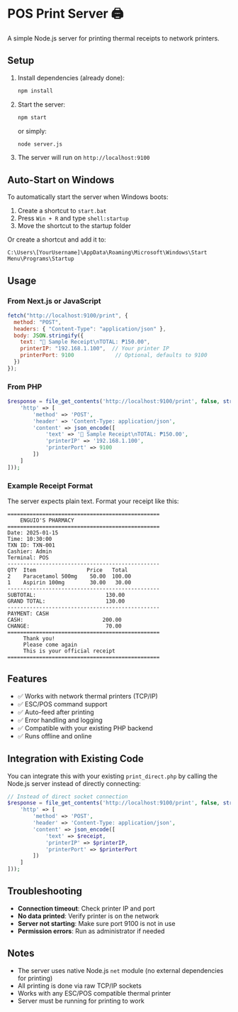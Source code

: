 # POS Print Server 🖨️

A simple Node.js server for printing thermal receipts to network printers.

## Setup

1. Install dependencies (already done):
   ```bash
   npm install
   ```

2. Start the server:
   ```bash
   npm start
   ```
   or simply:
   ```bash
   node server.js
   ```

3. The server will run on `http://localhost:9100`

## Auto-Start on Windows

To automatically start the server when Windows boots:

1. Create a shortcut to `start.bat`
2. Press `Win + R` and type `shell:startup`
3. Move the shortcut to the startup folder

Or create a shortcut and add it to:
```
C:\Users\[YourUsername]\AppData\Roaming\Microsoft\Windows\Start Menu\Programs\Startup
```

## Usage

### From Next.js or JavaScript

```javascript
fetch("http://localhost:9100/print", {
  method: "POST",
  headers: { "Content-Type": "application/json" },
  body: JSON.stringify({
    text: "🧾 Sample Receipt\nTOTAL: ₱150.00",
    printerIP: "192.168.1.100",  // Your printer IP
    printerPort: 9100             // Optional, defaults to 9100
  })
});
```

### From PHP

```php
$response = file_get_contents('http://localhost:9100/print', false, stream_context_create([
    'http' => [
        'method' => 'POST',
        'header' => 'Content-Type: application/json',
        'content' => json_encode([
            'text' => '🧾 Sample Receipt\nTOTAL: ₱150.00',
            'printerIP' => '192.168.1.100',
            'printerPort' => 9100
        ])
    ]
]));
```

### Example Receipt Format

The server expects plain text. Format your receipt like this:

```
================================================
    ENGUIO'S PHARMACY
================================================
Date: 2025-01-15
Time: 10:30:00
TXN ID: TXN-001
Cashier: Admin
Terminal: POS
------------------------------------------------
QTY  Item                Price   Total
2    Paracetamol 500mg    50.00  100.00
1    Aspirin 100mg        30.00   30.00
------------------------------------------------
SUBTOTAL:                      130.00
GRAND TOTAL:                   130.00
------------------------------------------------
PAYMENT: CASH
CASH:                         200.00
CHANGE:                        70.00
================================================
     Thank you!
     Please come again
     This is your official receipt
================================================
```

## Features

- ✅ Works with network thermal printers (TCP/IP)
- ✅ ESC/POS command support
- ✅ Auto-feed after printing
- ✅ Error handling and logging
- ✅ Compatible with your existing PHP backend
- ✅ Runs offline and online

## Integration with Existing Code

You can integrate this with your existing `print_direct.php` by calling the Node.js server instead of directly connecting:

```php
// Instead of direct socket connection
$response = file_get_contents('http://localhost:9100/print', false, stream_context_create([
    'http' => [
        'method' => 'POST',
        'header' => 'Content-Type: application/json',
        'content' => json_encode([
            'text' => $receipt,
            'printerIP' => $printerIP,
            'printerPort' => $printerPort
        ])
    ]
]));
```

## Troubleshooting

- **Connection timeout**: Check printer IP and port
- **No data printed**: Verify printer is on the network
- **Server not starting**: Make sure port 9100 is not in use
- **Permission errors**: Run as administrator if needed

## Notes

- The server uses native Node.js `net` module (no external dependencies for printing)
- All printing is done via raw TCP/IP sockets
- Works with any ESC/POS compatible thermal printer
- Server must be running for printing to work

